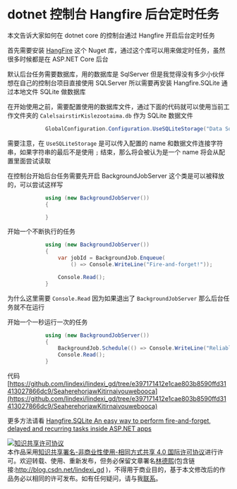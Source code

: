 
# dotnet 控制台 Hangfire 后台定时任务

本文告诉大家如何在 dotnet core 的控制台通过 Hangfire 开启后台定时任务

<!--more-->


<!-- csdn -->

首先需要安装 [HangFire](https://www.nuget.org/packages/Hangfire ) 这个 Nuget 库，通过这个库可以用来做定时任务，虽然很多时候都是在 ASP.NET Core 后台

默认后台任务需要数据库，用的数据库是 SqlServer 但是我觉得没有多少小伙伴想在自己的控制台项目直接使用 SQLServer 所以需要再安装 Hangfire.SQLite 通过本地文件 SQLite 做数据库

在开始使用之前，需要配置使用的数据库文件，通过下面的代码就可以使用当前工作文件夹的 `CalelsairstirKislezootaima.db` 作为 SQLite 数据文件

```csharp
            GlobalConfiguration.Configuration.UseSQLiteStorage("Data Source=./CalelsairstirKislezootaima.db;");

```

需要注意，在 `UseSQLiteStorage` 是可以传入配置的 name 和数据文件连接字符串，如果字符串的最后不是使用 `;` 结束，那么将会被认为是一个 name 将会从配置里面尝试读取

在控制台开始后台任务需要先开启 BackgroundJobServer 这个类是可以被释放的，可以尝试这样写

```csharp
            using (new BackgroundJobServer())
            {

            }
```

开始一个不断执行的任务

```csharp
            using (new BackgroundJobServer())
            {
                var jobId = BackgroundJob.Enqueue(
                    () => Console.WriteLine("Fire-and-forget!"));

                Console.Read();
            }
```

为什么这里需要 `Console.Read` 因为如果退出了 `BackgroundJobServer` 那么后台任务就不在运行

开始一个一秒运行一次的任务

```csharp
            using (new BackgroundJobServer())
            {
                BackgroundJob.Schedule(() => Console.WriteLine("Reliable!"), TimeSpan.FromSeconds(1));
                Console.Read();
            }
```

代码 [https://github.com/lindexi/lindexi_gd/tree/e397171412e1cae803b8590ffd31413027866dc9/SeaherehorjawKitirnaivouwebooca](https://github.com/lindexi/lindexi_gd/tree/e397171412e1cae803b8590ffd31413027866dc9/SeaherehorjawKitirnaivouwebooca)

更多方法请看 [Hangfire.SQLite An easy way to perform fire-and-forget, delayed and recurring tasks inside ASP.NET apps](https://github.com/tidusjar/Hangfire.SQLite )





<a rel="license" href="http://creativecommons.org/licenses/by-nc-sa/4.0/"><img alt="知识共享许可协议" style="border-width:0" src="https://licensebuttons.net/l/by-nc-sa/4.0/88x31.png" /></a><br />本作品采用<a rel="license" href="http://creativecommons.org/licenses/by-nc-sa/4.0/">知识共享署名-非商业性使用-相同方式共享 4.0 国际许可协议</a>进行许可。欢迎转载、使用、重新发布，但务必保留文章署名[林德熙](http://blog.csdn.net/lindexi_gd)(包含链接:http://blog.csdn.net/lindexi_gd )，不得用于商业目的，基于本文修改后的作品务必以相同的许可发布。如有任何疑问，请与我[联系](mailto:lindexi_gd@163.com)。